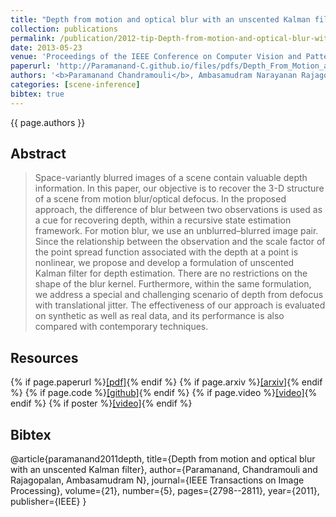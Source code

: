 ```yaml
---
title: "Depth from motion and optical blur with an unscented Kalman filter"
collection: publications
permalink: /publication/2012-tip-Depth-from-motion-and-optical-blur-with-an-unscented-Kalman-filter
date: 2013-05-23
venue: 'Proceedings of the IEEE Conference on Computer Vision and Pattern Recognition'
paperurl: 'http://Paramanand-C.github.io/files/pdfs/Depth_From_Motion_and_Optical_Blur_With_an_Unscented_Kalman_Filter.pdf'
authors: '<b>Paramanand Chandramouli</b>, Ambasamudram Narayanan Rajagopalan'
categories: [scene-inference]
bibtex: true
---
```


{{ page.authors }}

## Abstract

> Space-variantly blurred images of a scene contain valuable depth information. In this paper, our objective is to recover the 3-D structure of a scene from motion blur/optical defocus. In the proposed approach, the difference of blur between two observations is used as a cue for recovering depth, within a recursive state estimation framework. For motion blur, we use an unblurred–blurred image pair. Since the relationship between the observation and the scale factor of the point spread function
associated with the depth at a point is nonlinear, we propose and develop a formulation of unscented Kalman filter for depth estimation. There are no restrictions on the shape of the blur kernel. Furthermore, within the same formulation, we address a special and challenging scenario of depth from defocus with translational jitter. The effectiveness of our approach is evaluated on synthetic as well as real data, and its performance is also compared with contemporary techniques.
## Resources

{% if page.paperurl %}<a href=" {{ page.paperurl }} ">[pdf]</a>{% endif %} {% if page.arxiv %}<a href=" {{ page.arxiv }} ">[arxiv]</a>{% endif %} {% if page.code %}<a href=" {{ page.code }} ">[github]</a>{% endif %} {% if page.video %}<a href=" {{ page.video }} ">[video]</a>{% endif %} {% if poster %}<a href=" {{ page.poster }} ">[video]</a>{% endif %}


## Bibtex
@article{paramanand2011depth,
  title={Depth from motion and optical blur with an unscented Kalman filter},
  author={Paramanand, Chandramouli and Rajagopalan, Ambasamudram N},
  journal={IEEE Transactions on Image Processing},
  volume={21},
  number={5},
  pages={2798--2811},
  year={2011},
  publisher={IEEE}
}



